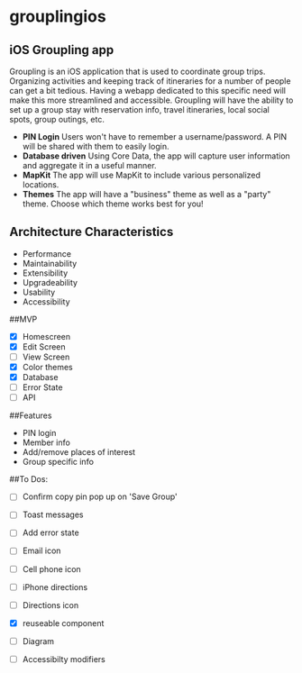 # grouplingios
## iOS Groupling app

Groupling is an iOS application that is used to coordinate group trips. Organizing activities and keeping track of itineraries for a number of people can get a bit tedious. Having a webapp dedicated to this specific need will make this more streamlined and accessible. Groupling will have the ability to set up a group stay with reservation info, travel itineraries, local social spots, group outings, etc.

- **PIN Login** Users won't have to remember a username/password. A PIN will be shared with them to easily login.
- **Database driven** Using Core Data, the app will capture user information and aggregate it in a useful manner.
- **MapKit** The app will use MapKit to include various personalized locations.
- **Themes** The app will have a "business" theme as well as a "party" theme. Choose which theme works best for you!

## Architecture Characteristics
- Performance
- Maintainability
- Extensibility
- Upgradeability
- Usability
- Accessibility

##MVP
- [x] Homescreen
- [x] Edit Screen
- [ ] View Screen
- [x] Color themes
- [x] Database
- [ ] Error State
- [ ] API

##Features
- PIN login
- Member info
- Add/remove places of interest
- Group specific info

##To Dos:
- [ ]  Confirm copy pin pop up on 'Save Group'
- [ ]  Toast messages
- [ ]  Add error state
- [ ]  Email icon
- [ ]  Cell phone icon
- [ ]  iPhone directions
- [ ]  Directions icon
- [x]  reuseable component
- [ ]  Diagram
- [ ]  Accessibilty modifiers




